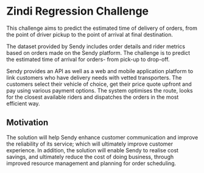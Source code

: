 # Zindi Regression Challenge

This challenge aims to predict the estimated time of delivery of orders, from the point of driver pickup to the point of arrival at final destination.

The dataset provided by Sendy includes order details and rider metrics based on orders made on the Sendy platform. The challenge is to predict the estimated time of arrival for orders- from pick-up to drop-off.

Sendy provides an API as well as a web and mobile application platform to link customers who have delivery needs with vetted transporters. The customers select their vehicle of choice, get their price quote upfront and pay using various payment options. The system optimises the route, looks for the closest available riders and dispatches the orders in the most efficient way.

## Motivation

The solution will help Sendy enhance customer communication and improve the reliability of its service; which will ultimately improve customer experience. In addition, the solution will enable Sendy to realise cost savings, and ultimately reduce the cost of doing business, through improved resource management and planning for order scheduling.
